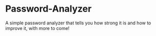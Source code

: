 # Password-Analyzer
A simple password analyzer that tells you how strong it is and how to improve it, with more to come!
